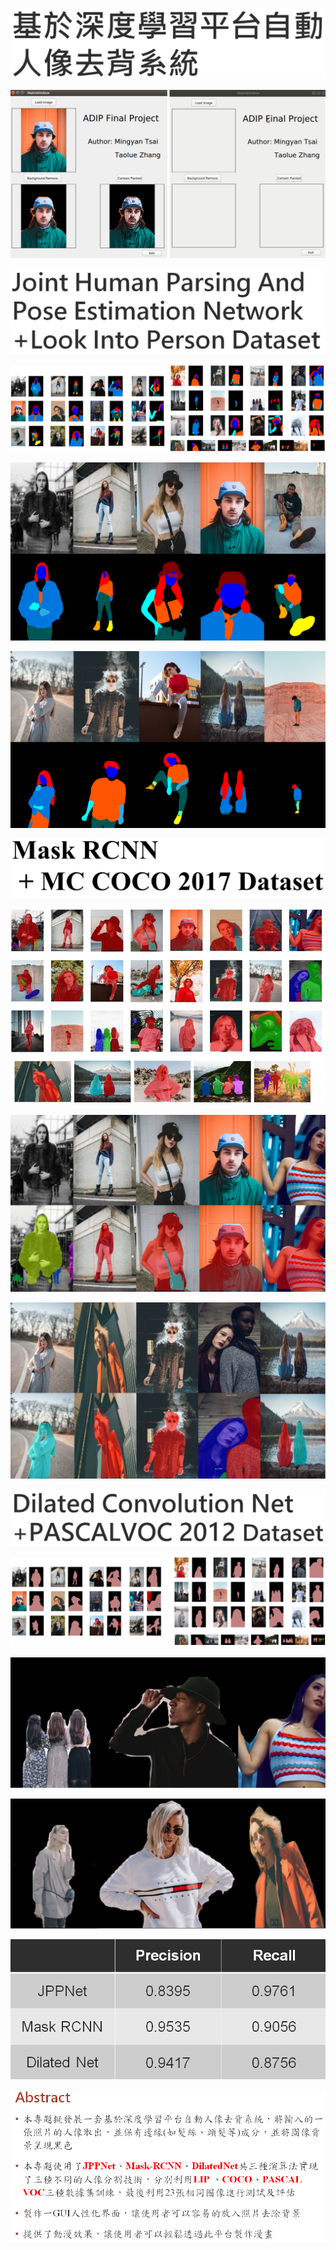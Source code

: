 ![image](https://github.com/03053020ITE/person-remove-background/blob/master/topic.PNG)

![image](https://github.com/03053020ITE/person-remove-background/blob/master/5.PNG)


![image](https://github.com/03053020ITE/person-remove-background/blob/master/jpp1.PNG)

![image](https://github.com/03053020ITE/person-remove-background/blob/master/jpp%2Blip.PNG)

![image](https://github.com/03053020ITE/person-remove-background/blob/master/jpp%2Blip2.PNG)

![image](https://github.com/03053020ITE/person-remove-background/blob/master/jpp%2Blip3.PNG)

![image](https://github.com/03053020ITE/person-remove-background/blob/master/mask1.PNG)

![image](https://github.com/03053020ITE/person-remove-background/blob/master/mask%2Bcoco.PNG)

![image](https://github.com/03053020ITE/person-remove-background/blob/master/mask%2Bcoco1.PNG)

![image](https://github.com/03053020ITE/person-remove-background/blob/master/mask%2Bcoco2.PNG)

![image](https://github.com/03053020ITE/person-remove-background/blob/master/dilated1.PNG)

![image](https://github.com/03053020ITE/person-remove-background/blob/master/dilated2.PNG)

![image](https://github.com/03053020ITE/person-remove-background/blob/master/dilated3.PNG)

![image](https://github.com/03053020ITE/person-remove-background/blob/master/dilated4.PNG)

![image](https://github.com/03053020ITE/person-remove-background/blob/master/precision.PNG)

![image](https://github.com/03053020ITE/person-remove-background/blob/master/abstract.PNG
)







